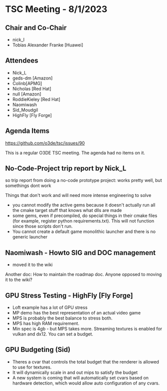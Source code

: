 # TSC Meeting - 8/1/2023

## Chair and Co-Chair
* nick_l
* Tobias Alexander Franke [Huawei]

## Attendees
* Nick_L 
* geds-dm [Amazon]
* Colinb[APMG]
* Nicholas [Red Hat]
* null [Amazon]
* RoddieKieley [Red Hat]
* Naomiwash
* Sid_Moudgil
* HighFly [Fly Forge]

## Agenda Items
https://github.com/o3de/tsc/issues/90

This is a regular O3DE TSC meeting.  The agenda had no items on it.

## No-Code-Project trip report by Nick_L

so trip report from doing a no-code prototype project: works pretty well, but somethings dont work

Things that don't work and will need more intense engineering to solve
* you cannot modify the active gems because it doesn't actually run all the cmake target stuff that knows what dlls are made
* some gems, even if precompiled, do special things in their cmake files (for example, register python requirements.txt).  This will not function since those scripts don't run.
* You cannot create a default game monolithic launcher and there is no generic launcher

## Naomiwash - Howto SIG and DOC management
* moved it to the wiki

Another doc:  How to maintain the roadmap doc. 
Anyone opposed to moving it to the wiki?

## GPU Stress Testing - HighFly [Fly Forge]
* Loft example has a lot of GPU stress
* MP demo has the best representation of an actual video game
* MPS is probably the best balance to stress both.
* MPS has high RAM requirement.  
* Min spec is 4gb - but MPS takes more.  Streaming textures is enabled for vulkan and dx12. You can set a budget.

## GPU Budgeting (Sid)
* Theres a cvar that controls the total budget that the renderer is allowed to use for textures.
* It will dynamically scale in and out mips to satisfy the budget
* A new system is coming that will automatically set cvars based on hardware detection, which would allow auto configuration of any cvars.
